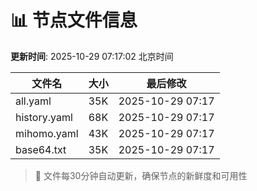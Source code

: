 # 📊 节点文件信息

**更新时间**: 2025-10-29 07:17:02 北京时间

| 文件名 | 大小 | 最后修改 |
|--------|------|----------|
| all.yaml | 35K | 2025-10-29 07:17 |
| history.yaml | 68K | 2025-10-29 07:17 |
| mihomo.yaml | 43K | 2025-10-29 07:17 |
| base64.txt | 35K | 2025-10-29 07:17 |

> 🔄 文件每30分钟自动更新，确保节点的新鲜度和可用性

